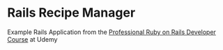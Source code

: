 # Rails Recipe Manager
Example Rails Application from the [Professional Ruby on Rails Developer Course](https://www.udemy.com/pro-rubyonrails/) at Udemy
